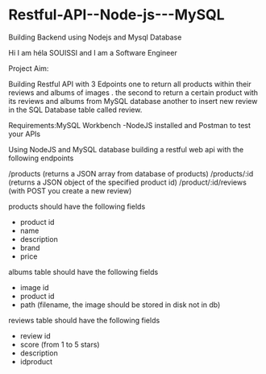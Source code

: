 # Restful-API--Node-js---MySQL
Building Backend using Nodejs and Mysql Database

Hi I am héla SOUISSI and I am a Software Engineer 

Project Aim:

Building Restful API with 3 Edpoints one to return all products within their reviews and albums of images .
the second to return a certain product with its reviews and albums from MySQL database
another to insert new review in the SQL Database table called review.

Requirements:MySQL Workbench -NodeJS installed and Postman to test your APIs

Using NodeJS and MySQL database building a restful web api with the following endpoints

/products (returns a JSON array from database of products)
/products/:id (returns a JSON object of the specified product id)
/product/:id/reviews (with POST you create a new review)

products should have the following fields

- product id
- name
- description
- brand
- price


albums table should have the following fields

- image id
- product id
- path (filename, the image should be stored in disk not in db)

reviews table should have the following fields

- review id
- score (from 1 to 5 stars)
- description
- idproduct
